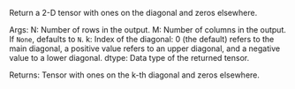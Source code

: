 Return a 2-D tensor with ones on the diagonal and zeros elsewhere.

Args:
    N: Number of rows in the output.
    M: Number of columns in the output. If `None`, defaults to `N`.
    k: Index of the diagonal: 0 (the default) refers to the main
        diagonal, a positive value refers to an upper diagonal,
        and a negative value to a lower diagonal.
    dtype: Data type of the returned tensor.

Returns:
    Tensor with ones on the k-th diagonal and zeros elsewhere.
